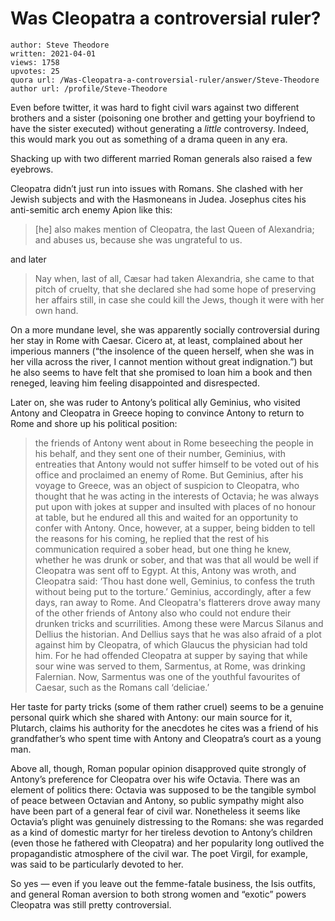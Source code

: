 # Was Cleopatra a controversial ruler?

	author: Steve Theodore
	written: 2021-04-01
	views: 1758
	upvotes: 25
	quora url: /Was-Cleopatra-a-controversial-ruler/answer/Steve-Theodore
	author url: /profile/Steve-Theodore


Even before twitter, it was hard to fight civil wars against two different brothers and a sister (poisoning one brother and getting your boyfriend to have the sister executed) without generating a _little_ controversy. Indeed, this would mark you out as something of a drama queen in any era.

Shacking up with two different married Roman generals also raised a few eyebrows.

Cleopatra didn’t just run into issues with Romans. She clashed with her Jewish subjects and with the Hasmoneans in Judea. Josephus cites his anti-semitic arch enemy Apion like this:

> [he] also makes mention of Cleopatra, the last Queen of Alexandria; and abuses us, because she was ungrateful to us.

and later

> Nay when, last of all, Cæsar had taken Alexandria, she came to that pitch of cruelty, that she declared she had some hope of preserving her affairs still, in case she could kill the Jews, though it were with her own hand.

On a more mundane level, she was apparently socially controversial during her stay in Rome with Caesar. Cicero at, at least, complained about her imperious manners (“the insolence of the queen herself, when she was in her villa across the river, I cannot mention without great indignation.”) but he also seems to have felt that she promised to loan him a book and then reneged, leaving him feeling disappointed and disrespected.

Later on, she was ruder to Antony’s political ally Geminius, who visited Antony and Cleopatra in Greece hoping to convince Antony to return to Rome and shore up his political position:

> the friends of Antony went about in Rome beseeching the people in his behalf, and they sent one of their number, Geminius, with entreaties that Antony would not suffer himself to be voted out of his office and proclaimed an enemy of Rome. But Geminius, after his voyage to Greece, was an object of suspicion to Cleopatra, who thought that he was acting in the interests of Octavia; he was always put upon with jokes at supper and insulted with places of no honour at table, but he endured all this and waited for an opportunity to confer with Antony. Once, however, at a supper, being bidden to tell the reasons for his coming, he replied that the rest of his communication required a sober head, but one thing he knew, whether he was drunk or sober, and that was that all would be well if Cleopatra was sent off to Egypt. At this, Antony was wroth, and Cleopatra said: ‘Thou hast done well, Geminius, to confess the truth without being put to the torture.’ Geminius, accordingly, after a few days, ran away to Rome. And Cleopatra's flatterers drove away many of the other friends of Antony also who could not endure their drunken tricks and scurrilities. Among these were Marcus Silanus and Dellius the historian. And Dellius says that he was also afraid of a plot against him by Cleopatra, of which Glaucus the physician had told him. For he had offended Cleopatra at supper by saying that while sour wine was served to them, Sarmentus, at Rome, was drinking Falernian. Now, Sarmentus was one of the youthful favourites of Caesar, such as the Romans call ‘deliciae.’

Her taste for party tricks (some of them rather cruel) seems to be a genuine personal quirk which she shared with Antony: our main source for it, Plutarch, claims his authority for the anecdotes he cites was a friend of his grandfather’s who spent time with Antony and Cleopatra’s court as a young man.

Above all, though, Roman popular opinion disapproved quite strongly of Antony’s preference for Cleopatra over his wife Octavia. There was an element of politics there: Octavia was supposed to be the tangible symbol of peace between Octavian and Antony, so public sympathy might also have been part of a general fear of civil war. Nonetheless it seems like Octavia’s plight was genuinely distressing to the Romans: she was regarded as a kind of domestic martyr for her tireless devotion to Antony’s children (even those he fathered with Cleopatra) and her popularity long outlived the propagandistic atmosphere of the civil war. The poet Virgil, for example, was said to be particularly devoted to her.

So yes — even if you leave out the femme-fatale business, the Isis outfits, and general Roman aversion to both strong women and “exotic” powers Cleopatra was still pretty controversial.

